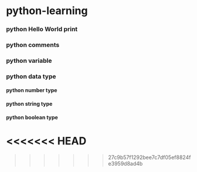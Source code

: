 # python-learning

### python Hello World print
### python comments
### python variable
### python data type
#### python number type
#### python string type
#### python boolean type
<<<<<<< HEAD
=======

>>>>>>> 27c9b57f1292bee7c7df05ef8824fe3959d8ad4b

